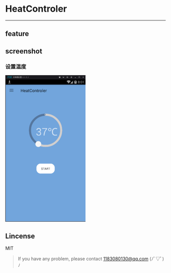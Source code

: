 # HeatControler

***
## feature

## screenshot

### 设置温度
<p align="left">
	<img alt="" src="book/1.png"/ width="50%">
</p>

## Lincense
MIT

> If you have any problem, please contact 1183080130@qq.com (ﾉﾟ▽ﾟ)ﾉ
